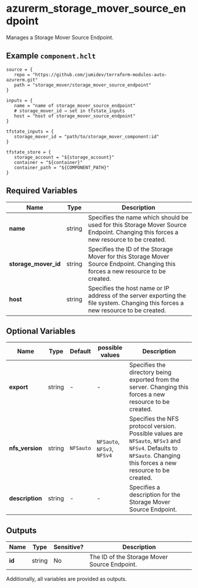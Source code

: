 # azurerm_storage_mover_source_endpoint

Manages a Storage Mover Source Endpoint.

## Example `component.hclt`

```hcl
source = {
   repo = "https://github.com/jumidev/terraform-modules-auto-azurerm.git" 
   path = "storage_mover/storage_mover_source_endpoint" 
}

inputs = {
   name = "name of storage_mover_source_endpoint" 
   # storage_mover_id → set in tfstate_inputs
   host = "host of storage_mover_source_endpoint" 
}

tfstate_inputs = {
   storage_mover_id = "path/to/storage_mover_component:id" 
}

tfstate_store = {
   storage_account = "${storage_account}" 
   container = "${container}" 
   container_path = "${COMPONENT_PATH}" 
}

```

## Required Variables

| Name | Type |  Description |
| ---- | --------- |  ----------- |
| **name** | string |  Specifies the name which should be used for this Storage Mover Source Endpoint. Changing this forces a new resource to be created. | 
| **storage_mover_id** | string |  Specifies the ID of the Storage Mover for this Storage Mover Source Endpoint. Changing this forces a new resource to be created. | 
| **host** | string |  Specifies the host name or IP address of the server exporting the file system. Changing this forces a new resource to be created. | 

## Optional Variables

| Name | Type |  Default  |  possible values |  Description |
| ---- | --------- |  ----------- | ----------- | ----------- |
| **export** | string |  -  |  -  |  Specifies the directory being exported from the server. Changing this forces a new resource to be created. | 
| **nfs_version** | string |  `NFSauto`  |  `NFSauto`, `NFSv3`, `NFSv4`  |  Specifies the NFS protocol version. Possible values are `NFSauto`, `NFSv3` and `NFSv4`. Defaults to `NFSauto`. Changing this forces a new resource to be created. | 
| **description** | string |  -  |  -  |  Specifies a description for the Storage Mover Source Endpoint. | 



## Outputs

| Name | Type | Sensitive? | Description |
| ---- | ---- | --------- | --------- |
| **id** | string | No  | The ID of the Storage Mover Source Endpoint. | 

Additionally, all variables are provided as outputs.
